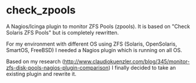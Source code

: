 check_zpools
============

A Nagios/Icinga plugin to monitor ZFS Pools (zpools).
It is based on "Check Solaris ZFS Pools" but is completely rewritten.

For my environment with different OS using ZFS (Solaris, OpenSolaris, SmartOS, FreeBSD) I needed a Nagios plugin which is running on all OS. 

Based on my research (http://www.claudiokuenzler.com/blog/345/monitor-zfs-disk-pools-nagios-plugin-comparison) I finally decided to take an existing plugin and rewrite it.
